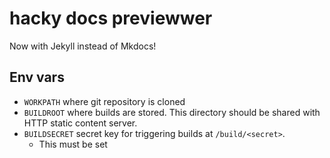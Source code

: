 # hacky docs previewwer

Now with Jekyll instead of Mkdocs!

## Env vars

* `WORKPATH` where git repository is cloned
* `BUILDROOT` where builds are stored. This directory should be shared with HTTP static content server.
* `BUILDSECRET` secret key for triggering builds at `/build/<secret>`.
  * This must be set
